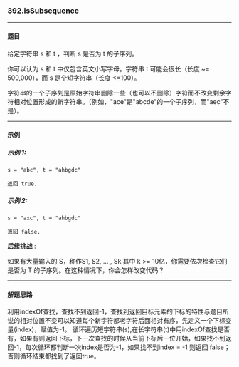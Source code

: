 ### 392.isSubsequence
----
#### 题目

给定字符串 s 和 t ，判断 s 是否为 t 的子序列。

你可以认为 s 和 t 中仅包含英文小写字母。字符串 t 可能会很长（长度 ~= 500,000），而 s 是个短字符串（长度 <=100）。

字符串的一个子序列是原始字符串删除一些（也可以不删除）字符而不改变剩余字符相对位置形成的新字符串。（例如，"ace"是"abcde"的一个子序列，而"aec"不是）。

----
#### 示例

##### 示例 1:

```
s = "abc", t = "ahbgdc"

返回 true.
```

##### 示例 2:

```
s = "axc", t = "ahbgdc"

返回 false.
```

**后续挑战** :

如果有大量输入的 S，称作S1, S2, ... , Sk 其中 k >= 10亿，你需要依次检查它们是否为 T 的子序列。在这种情况下，你会怎样改变代码？

----
#### 解题思路
利用indexOf查找，查找不到返回-1，查找到返回目标元素的下标的特性与题目所说的相对位置不变可以知道每个新字符都老字符后面相对有序，先定义一个下标变量(index)，赋值为-1。
循环遍历短字符串(s),在长字符串(t)中用indexOf查找是否有，如果有则返回下标，下一次查找的时候从当前下标后一位开始，如果找不到返回-1，每次循环都判断一次index是否为-1，如果找不到index = -1 则返回 false；否则循环结束都找到了返回true。
